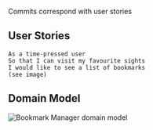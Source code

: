 Commits correspond with user stories

## User Stories

```
As a time-pressed user
So that I can visit my favourite sights
I would like to see a list of bookmarks
(see image)
```

## Domain Model

![Bookmark Manager domain model](./images/domain_model.jpg)
